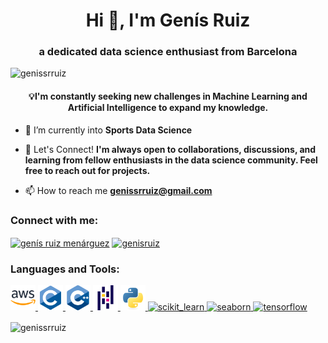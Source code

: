 <h1 align="center">Hi 👋, I'm Genís Ruiz</h1>
<h3 align="center">a dedicated data science enthusiast from Barcelona </h3>

<p align="left"> <img src="https://komarev.com/ghpvc/?username=genissrruiz&label=Profile%20views&color=0e75b6&style=flat" alt="genissrruiz" /> </p>

<h4 align="center">💡I'm constantly seeking new challenges in Machine Learning and Artificial Intelligence to expand my knowledge. </h4>

- 🌱 I’m currently into **Sports Data Science**

- 🤝 Let's Connect! **I'm always open to collaborations, discussions, and learning from fellow enthusiasts in the data science community. Feel free to reach out for projects.**

- 📫 How to reach me **genissrruiz@gmail.com**

<h3 align="left">Connect with me:</h3>
<p align="left">
<a href="https://linkedin.com/in/genís ruiz menárguez" target="blank"><img align="center" src="https://raw.githubusercontent.com/rahuldkjain/github-profile-readme-generator/master/src/images/icons/Social/linked-in-alt.svg" alt="genís ruiz menárguez" height="30" width="40" /></a>
<a href="https://kaggle.com/genisruiz" target="blank"><img align="center" src="https://raw.githubusercontent.com/rahuldkjain/github-profile-readme-generator/master/src/images/icons/Social/kaggle.svg" alt="genisruiz" height="30" width="40" /></a>
</p>

<h3 align="left">Languages and Tools:</h3>
<p align="left"> <a href="https://aws.amazon.com" target="_blank" rel="noreferrer"> <img src="https://raw.githubusercontent.com/devicons/devicon/master/icons/amazonwebservices/amazonwebservices-original-wordmark.svg" alt="aws" width="40" height="40"/> </a> <a href="https://www.cprogramming.com/" target="_blank" rel="noreferrer"> <img src="https://raw.githubusercontent.com/devicons/devicon/master/icons/c/c-original.svg" alt="c" width="40" height="40"/> </a> <a href="https://www.w3schools.com/cpp/" target="_blank" rel="noreferrer"> <img src="https://raw.githubusercontent.com/devicons/devicon/master/icons/cplusplus/cplusplus-original.svg" alt="cplusplus" width="40" height="40"/> </a> <a href="https://pandas.pydata.org/" target="_blank" rel="noreferrer"> <img src="https://raw.githubusercontent.com/devicons/devicon/2ae2a900d2f041da66e950e4d48052658d850630/icons/pandas/pandas-original.svg" alt="pandas" width="40" height="40"/> </a> <a href="https://www.python.org" target="_blank" rel="noreferrer"> <img src="https://raw.githubusercontent.com/devicons/devicon/master/icons/python/python-original.svg" alt="python" width="40" height="40"/> </a> <a href="https://scikit-learn.org/" target="_blank" rel="noreferrer"> <img src="https://upload.wikimedia.org/wikipedia/commons/0/05/Scikit_learn_logo_small.svg" alt="scikit_learn" width="40" height="40"/> </a> <a href="https://seaborn.pydata.org/" target="_blank" rel="noreferrer"> <img src="https://seaborn.pydata.org/_images/logo-mark-lightbg.svg" alt="seaborn" width="40" height="40"/> </a> <a href="https://www.tensorflow.org" target="_blank" rel="noreferrer"> <img src="https://www.vectorlogo.zone/logos/tensorflow/tensorflow-icon.svg" alt="tensorflow" width="40" height="40"/> </a> </p>

<p><img align="center" src="https://github-readme-stats.vercel.app/api/top-langs?username=genissrruiz&show_icons=true&locale=en&layout=compact" alt="genissrruiz" /></p>
